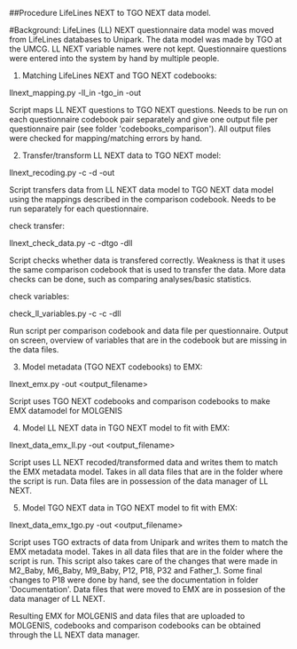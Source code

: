 ##Procedure LifeLines NEXT to TGO NEXT data model.

#Background:
LifeLines (LL) NEXT questionnaire data model was moved from LifeLines databases to Unipark. The data model was made by TGO at the UMCG.
LL NEXT variable names were not kept. Questionnaire questions were entered into the system by hand by multiple people.

1. Matching LifeLines NEXT and TGO NEXT codebooks:

llnext_mapping.py -ll_in <LL NEXT codebook> -tgo_in <TGO NEXT codebook> -out <output file name>

Script maps LL NEXT questions to TGO NEXT questions. Needs to be run on each questionnaire codebook pair
separately and give one output file per questionnaire pair (see folder 'codebooks_comparison'). All output files were checked for mapping/matching
errors by hand.

2. Transfer/transform LL NEXT data to TGO NEXT model:

llnext_recoding.py -c <comparison codebook> -d <LL NEXT data> -out <output file name>

Script transfers data from LL NEXT data model to TGO NEXT data model using the mappings described
in the comparison codebook. Needs to be run separately for each questionnaire.

check transfer:

llnext_check_data.py -c <comparison codebook> -dtgo <LL NEXT data in TGO model> -dll <LL NEXT data>

Script checks whether data is transfered correctly. Weakness is that it uses the same comparison codebook that is used
to transfer the data. More data checks can be done, such as comparing analyses/basic statistics.

check variables:

check_ll_variables.py -c -c <comparison codebook> -dll <LL NEXT data> 

Run script per comparison codebook and data file per questionnaire. 
Output on screen, overview of variables that are in the codebook but are missing in the data files.


3. Model metadata (TGO NEXT codebooks) to EMX:

llnext_emx.py -out <output_filename>

Script uses TGO NEXT codebooks and comparison codebooks to make
EMX datamodel for MOLGENIS

4. Model LL NEXT data in TGO NEXT model to fit with EMX: 

llnext_data_emx_ll.py -out <output_filename>

Script uses LL NEXT recoded/transformed data and writes them to match the EMX metadata model.
Takes in all data files that are in the folder where the script is run.
Data files are in possession of the data manager of LL NEXT.

5. Model TGO NEXT data in TGO NEXT model to fit with EMX: 

llnext_data_emx_tgo.py -out <output_filename>

Script uses TGO extracts of data from Unipark and writes them to match the EMX metadata model.
Takes in all data files that are in the folder where the script is run.
This script also takes care of the changes that were made in M2_Baby, M6_Baby, M9_Baby, P12, P18, P32 and Father_1.
Some final changes to P18 were done by hand, see the documentation in folder 'Documentation'. 
Data files that were moved to EMX are in possesion of the data manager of LL NEXT.

Resulting EMX for MOLGENIS and data files that are uploaded to MOLGENIS, codebooks and 
comparison codebooks can be obtained through the LL NEXT data manager.